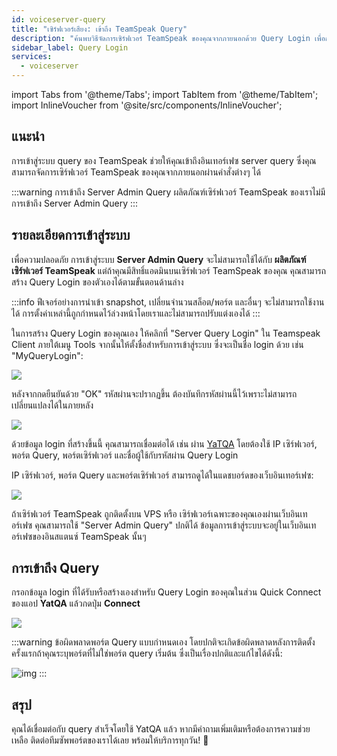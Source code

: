 ```yaml
---
id: voiceserver-query
title: "เซิร์ฟเวอร์เสียง: เข้าถึง TeamSpeak Query"
description: "ค้นพบวิธีจัดการเซิร์ฟเวอร์ TeamSpeak ของคุณจากภายนอกด้วย Query Login เพื่อการควบคุมและบริหารเซิร์ฟเวอร์ที่มีประสิทธิภาพ → เรียนรู้เพิ่มเติมตอนนี้"
sidebar_label: Query Login
services:
  - voiceserver
---
```


import Tabs from '@theme/Tabs';
import TabItem from '@theme/TabItem';
import InlineVoucher from '@site/src/components/InlineVoucher';

## แนะนำ

การเข้าสู่ระบบ query ของ TeamSpeak ช่วยให้คุณเข้าถึงอินเทอร์เฟซ server query ซึ่งคุณสามารถจัดการเซิร์ฟเวอร์ TeamSpeak ของคุณจากภายนอกผ่านคำสั่งต่างๆ ได้

:::warning การเข้าถึง Server Admin Query
ผลิตภัณฑ์เซิร์ฟเวอร์ TeamSpeak ของเราไม่มีการเข้าถึง Server Admin Query 
:::

<InlineVoucher />

## รายละเอียดการเข้าสู่ระบบ

<Tabs>
<TabItem value="Webinterface" label="ผลิตภัณฑ์เซิร์ฟเวอร์ TeamSpeak" default>

เพื่อความปลอดภัย การเข้าสู่ระบบ **Server Admin Query** จะไม่สามารถใช้ได้กับ **ผลิตภัณฑ์เซิร์ฟเวอร์ TeamSpeak** แต่ถ้าคุณมีสิทธิ์แอดมินบนเซิร์ฟเวอร์ TeamSpeak ของคุณ คุณสามารถสร้าง Query Login ของตัวเองได้ตามขั้นตอนด้านล่าง

:::info
ฟีเจอร์อย่างการนำเข้า snapshot, เปลี่ยนจำนวนสล็อต/พอร์ต และอื่นๆ จะไม่สามารถใช้งานได้ การตั้งค่าเหล่านี้ถูกกำหนดไว้ล่วงหน้าโดยเราและไม่สามารถปรับแต่งเองได้ 
:::

ในการสร้าง Query Login ของคุณเอง ให้คลิกที่ "Server Query Login" ใน Teamspeak Client ภายใต้เมนู Tools
จากนั้นให้ตั้งชื่อสำหรับการเข้าสู่ระบบ ซึ่งจะเป็นชื่อ login ด้วย เช่น "MyQueryLogin":

![](https://screensaver01.zap-hosting.com/index.php/s/gMeQtSTkrtRzbk7/preview)

หลังจากกดยืนยันด้วย "OK" รหัสผ่านจะปรากฏขึ้น ต้องบันทึกรหัสผ่านนี้ไว้เพราะไม่สามารถเปลี่ยนแปลงได้ในภายหลัง

![](https://screensaver01.zap-hosting.com/index.php/s/c7W3mzRMJ4EP23E/preview)


ด้วยข้อมูล login ที่สร้างขึ้นนี้ คุณสามารถเชื่อมต่อได้ เช่น ผ่าน [YaTQA](https://yat.qa) โดยต้องใช้ IP เซิร์ฟเวอร์, พอร์ต Query, พอร์ตเซิร์ฟเวอร์ และชื่อผู้ใช้กับรหัสผ่าน Query Login

IP เซิร์ฟเวอร์, พอร์ต Query และพอร์ตเซิร์ฟเวอร์ สามารถดูได้ในแดชบอร์ดของเว็บอินเทอร์เฟซ:

![](https://screensaver01.zap-hosting.com/index.php/s/RGsk8wfBkoCPzA4/preview)

</TabItem>
<TabItem value="self_hosted" label="โฮสต์เอง (VPS/เซิร์ฟเวอร์เฉพาะ)">

ถ้าเซิร์ฟเวอร์ TeamSpeak ถูกติดตั้งบน VPS หรือ เซิร์ฟเวอร์เฉพาะของคุณเองผ่านเว็บอินเทอร์เฟซ คุณสามารถใช้ "Server Admin Query" ปกติได้ ข้อมูลการเข้าสู่ระบบจะอยู่ในเว็บอินเทอร์เฟซของอินสแตนซ์ TeamSpeak นั้นๆ

</TabItem>
</Tabs>

## การเข้าถึง Query

กรอกข้อมูล login ที่ได้รับหรือสร้างเองสำหรับ Query Login ของคุณในส่วน Quick Connect ของแอป **YatQA** แล้วกดปุ่ม **Connect**

![](https://screensaver01.zap-hosting.com/index.php/s/ZaBNRaQxfSjHKwT/download)

:::warning ข้อผิดพลาดพอร์ต Query แบบกำหนดเอง
โดยปกติจะเกิดข้อผิดพลาดหลังการติดตั้งครั้งแรกถ้าคุณระบุพอร์ตที่ไม่ใช่พอร์ต query เริ่มต้น ซึ่งเป็นเรื่องปกติและแก้ไขได้ดังนี้:

![img](https://screensaver01.zap-hosting.com/index.php/s/3mofjG5RKPM9yBW/download)
:::

## สรุป

คุณได้เชื่อมต่อกับ query สำเร็จโดยใช้ YatQA แล้ว หากมีคำถามเพิ่มเติมหรือต้องการความช่วยเหลือ ติดต่อทีมซัพพอร์ตของเราได้เลย พร้อมให้บริการทุกวัน! 🙂

<InlineVoucher />